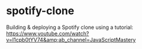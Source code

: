 # spotify-clone
Building &amp; deploying a Spotify clone using a tutorial: https://www.youtube.com/watch?v=I1cpb0tYV74&amp;ab_channel=JavaScriptMastery
